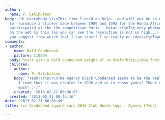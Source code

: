 ```yaml
---
author:
  name: P. Galihutson
body: "Hi everybody!\r\nThis time I need an help...and will not be so easy!\r\n\r\nI've
  to reproduce a sticker made between 1989 and 1992 for the Honda Africa Twin that
  participated at the the competition Paris - Dakar.\r\nThe only photography I found
  on the web is this (as you can see the resolution is not so high...):\r\n\r\n[img:sites/default/files/old-images/AAA_5632.jpg]\r\n\r\nCan
  you suggest from which font I can start? I've really no idea!\r\nThank you in advance!"
comments:
- author:
    name: Bald Condensed
    picture: 110564
  body: Start with a bold condensed weight of <a href="http://www.fontshop.com/fonts/family/agency/?&fg=000000&bg=ffffff&sample_size=36&sample_text=3615%20CLUB%20HONDA&ft=liga">Agency</a>.
  children:
  - author:
      name: P. Galihutson
    body: "Yeah!\r\n\r\nThe Agency Black Condensed seems to be the real right one...and
      I read that it was created in 1990 and so in those years! Thank you very very
      much! :-)"
    created: '2013-02-21 09:06:07'
  created: '2013-02-21 08:43:16'
date: '2013-02-21 08:38:49'
title: (x) Condensed square sans 3615 Club Honda logo - Agency {Yves}

---
```


